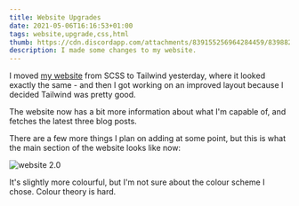 ```yaml
---
title: Website Upgrades
date: 2021-05-06T16:16:53+01:00
tags: website,upgrade,css,html
thumb: https://cdn.discordapp.com/attachments/839155256964284459/839882613548384266/unknown.png
description: I made some changes to my website.
---
```


I moved [my website](https://gu3.me/) from SCSS to Tailwind yesterday, where it looked exactly the same - and then I got
working on an improved layout because I decided Tailwind was pretty good.

The website now has a bit more information about what I'm capable of, and fetches the latest three blog posts.

There are a few more things I plan on adding at some point, but this is what the main section of the website looks like now:

![website 2.0](https://cdn.discordapp.com/attachments/839155256964284459/839882613548384266/unknown.png)

It's slightly more colourful, but I'm not sure about the colour scheme I chose. Colour theory is hard.
